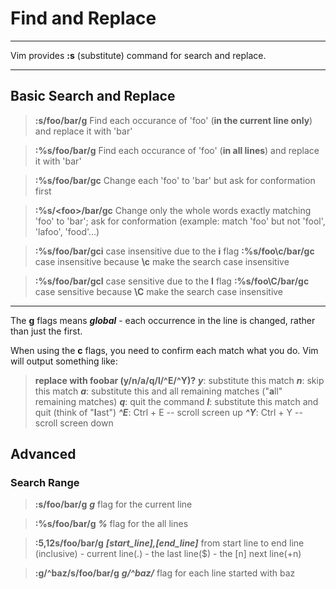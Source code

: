 # Find and Replace
---

Vim provides **:s** (substitute) command for search and replace.

---

## Basic Search and Replace

> **:s/foo/bar/g**
Find each occurance of 'foo' (**in the current line only**) and replace it with 'bar'

> **:%s/foo/bar/g**
Find each occurance of 'foo' (**in all lines**) and replace it with 'bar'

> **:%s/foo/bar/gc**
Change each 'foo' to 'bar' but ask for conformation first

> **:%s/\<foo\>/bar/gc**
Change only the whole words exactly matching 'foo' to 'bar'; ask for conformation
(example: match 'foo' but not 'fool', 'lafoo', 'food'...)

> **:%s/foo/bar/gci**
case insensitive due to the **i** flag
> **:%s/foo\c/bar/gc**
case insensitive because **\c** make the search case insensitive

> **:%s/foo/bar/gcI**
case sensitive due to the **I** flag
> **:%s/foo\C/bar/gc**
case sensitive because **\C** make the search case insensitive

---
The **g** flags means ***global*** - each occurrence in the line is changed,
    rather than just the first.

When using the **c** flags, you need to confirm each match what you do.
Vim will output something like:
> **replace with foobar (y/n/a/q/l/^E/^Y)?**
***y***: substitute this match
***n***: skip this match
***a***: substitute this and all remaining matches ("**a**ll" remaining matches)
***q***: quit the command
***l***: substitute this match and quit (think of "**l**ast")
***^E***: Ctrl + E -- scroll screen up
***^Y***: Ctrl + Y -- scroll screen down

## Advanced

### Search Range
> **:s/foo/bar/g**
***g*** flag for the current line

> **:%s/foo/bar/g**
***%*** flag for the all lines

> **:5,12s/foo/bar/g**
***[start_line],[end_line]*** from start line to end line (inclusive)
    - current line(.) 
    - the last line($)
    - the [n] next line(+n)

> **:g/^baz/s/foo/bar/g**
***g/^baz/*** flag for each line started with baz

